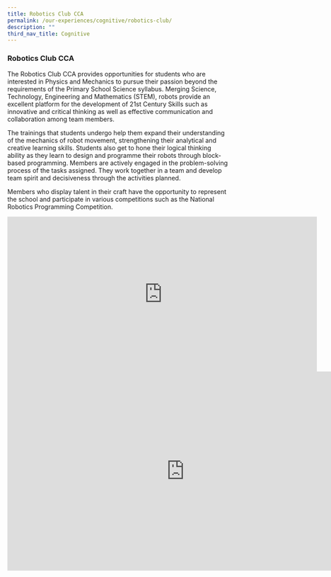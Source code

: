 ```yaml
---
title: Robotics Club CCA
permalink: /our-experiences/cognitive/robotics-club/
description: ""
third_nav_title: Cognitive
---
```

### **Robotics Club CCA**
The Robotics Club CCA provides opportunities for students who are interested in Physics and Mechanics to pursue their passion beyond the requirements of the Primary School Science syllabus. Merging Science, Technology, Engineering and Mathematics (STEM), robots provide an excellent platform for the development of 21st Century Skills such as innovative and critical thinking as well as effective communication and collaboration among team members.

The trainings that students undergo help them expand their understanding of the mechanics of robot movement, strengthening their analytical and creative learning skills. Students also get to hone their logical thinking ability as they learn to design and programme their robots through block-based programming. Members are actively engaged in the problem-solving process of the tasks assigned. They work together in a team and develop team spirit and decisiveness through the activities planned. 

Members who display talent in their craft have the opportunity to represent the school and participate in various competitions such as the National Robotics Programming Competition. 

<iframe allowfullscreen="" allow="accelerometer; autoplay; clipboard-write; encrypted-media; gyroscope; picture-in-picture" frameborder="0" title="11. Robotics CCA promo video" src="https://www.youtube.com/embed/D7WqBRxyN5w" height="350" width="700"></iframe>

<iframe allowfullscreen="true" height="450" width="800" frameborder="0" src="https://docs.google.com/presentation/d/e/2PACX-1vT-l0dzMBJLLQHQE15Pl7kDzMaxdnZx3MtNIujXj8XVnu9uxznNpczwZfTAaVCeiEc_VR-SCMLLi7oY/embed?start=false&amp;loop=false&amp;delayms=3000"></iframe>
